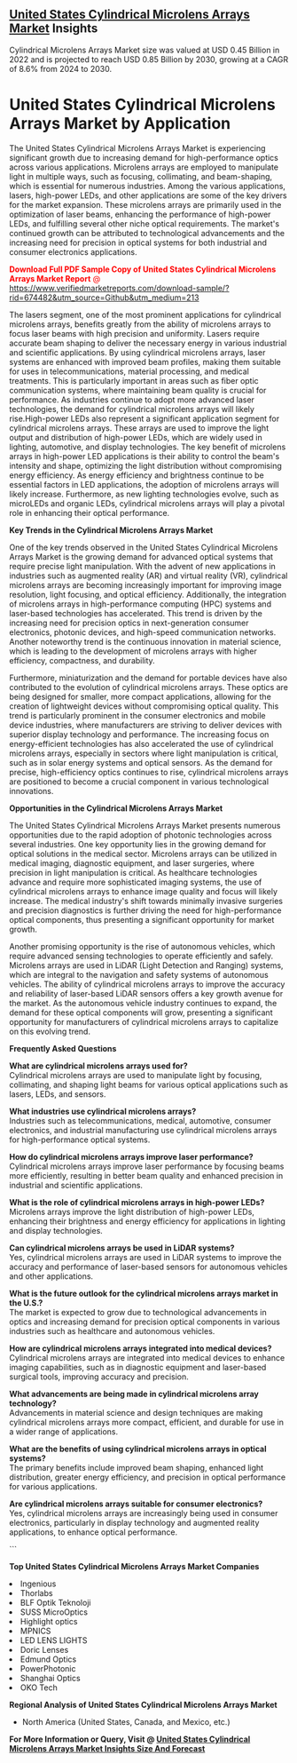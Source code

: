 <h2><a href="https://www.verifiedmarketreports.com/download-sample/?rid=674482&amp;utm_source=Github&amp;utm_medium=213" target="_blank">United States Cylindrical Microlens Arrays Market</a> Insights</h2><p>Cylindrical Microlens Arrays Market size was valued at USD 0.45 Billion in 2022 and is projected to reach USD 0.85 Billion by 2030, growing at a CAGR of 8.6% from 2024 to 2030.</p><p><h1>United States Cylindrical Microlens Arrays Market by Application</h1><p>The United States Cylindrical Microlens Arrays Market is experiencing significant growth due to increasing demand for high-performance optics across various applications. Microlens arrays are employed to manipulate light in multiple ways, such as focusing, collimating, and beam-shaping, which is essential for numerous industries. Among the various applications, lasers, high-power LEDs, and other applications are some of the key drivers for the market expansion. These microlens arrays are primarily used in the optimization of laser beams, enhancing the performance of high-power LEDs, and fulfilling several other niche optical requirements. The market's continued growth can be attributed to technological advancements and the increasing need for precision in optical systems for both industrial and consumer electronics applications. <p><span class=""><span style="color: #ff0000;"><strong>Download Full PDF Sample Copy of United States Cylindrical Microlens Arrays Market Report</strong> @ </span><a href="https://www.verifiedmarketreports.com/download-sample/?rid=674482&amp;utm_source=Github&amp;utm_medium=213" target="_blank">https://www.verifiedmarketreports.com/download-sample/?rid=674482&amp;utm_source=Github&amp;utm_medium=213</a></span></p>The lasers segment, one of the most prominent applications for cylindrical microlens arrays, benefits greatly from the ability of microlens arrays to focus laser beams with high precision and uniformity. Lasers require accurate beam shaping to deliver the necessary energy in various industrial and scientific applications. By using cylindrical microlens arrays, laser systems are enhanced with improved beam profiles, making them suitable for uses in telecommunications, material processing, and medical treatments. This is particularly important in areas such as fiber optic communication systems, where maintaining beam quality is crucial for performance. As industries continue to adopt more advanced laser technologies, the demand for cylindrical microlens arrays will likely rise.High-power LEDs also represent a significant application segment for cylindrical microlens arrays. These arrays are used to improve the light output and distribution of high-power LEDs, which are widely used in lighting, automotive, and display technologies. The key benefit of microlens arrays in high-power LED applications is their ability to control the beam's intensity and shape, optimizing the light distribution without compromising energy efficiency. As energy efficiency and brightness continue to be essential factors in LED applications, the adoption of microlens arrays will likely increase. Furthermore, as new lighting technologies evolve, such as microLEDs and organic LEDs, cylindrical microlens arrays will play a pivotal role in enhancing their optical performance.<p><b>Key Trends in the Cylindrical Microlens Arrays Market</b></p><p>One of the key trends observed in the United States Cylindrical Microlens Arrays Market is the growing demand for advanced optical systems that require precise light manipulation. With the advent of new applications in industries such as augmented reality (AR) and virtual reality (VR), cylindrical microlens arrays are becoming increasingly important for improving image resolution, light focusing, and optical efficiency. Additionally, the integration of microlens arrays in high-performance computing (HPC) systems and laser-based technologies has accelerated. This trend is driven by the increasing need for precision optics in next-generation consumer electronics, photonic devices, and high-speed communication networks. Another noteworthy trend is the continuous innovation in material science, which is leading to the development of microlens arrays with higher efficiency, compactness, and durability. <p>Furthermore, miniaturization and the demand for portable devices have also contributed to the evolution of cylindrical microlens arrays. These optics are being designed for smaller, more compact applications, allowing for the creation of lightweight devices without compromising optical quality. This trend is particularly prominent in the consumer electronics and mobile device industries, where manufacturers are striving to deliver devices with superior display technology and performance. The increasing focus on energy-efficient technologies has also accelerated the use of cylindrical microlens arrays, especially in sectors where light manipulation is critical, such as in solar energy systems and optical sensors. As the demand for precise, high-efficiency optics continues to rise, cylindrical microlens arrays are positioned to become a crucial component in various technological innovations.<p><b>Opportunities in the Cylindrical Microlens Arrays Market</b></p><p>The United States Cylindrical Microlens Arrays Market presents numerous opportunities due to the rapid adoption of photonic technologies across several industries. One key opportunity lies in the growing demand for optical solutions in the medical sector. Microlens arrays can be utilized in medical imaging, diagnostic equipment, and laser surgeries, where precision in light manipulation is critical. As healthcare technologies advance and require more sophisticated imaging systems, the use of cylindrical microlens arrays to enhance image quality and focus will likely increase. The medical industry's shift towards minimally invasive surgeries and precision diagnostics is further driving the need for high-performance optical components, thus presenting a significant opportunity for market growth.<p>Another promising opportunity is the rise of autonomous vehicles, which require advanced sensing technologies to operate efficiently and safely. Microlens arrays are used in LiDAR (Light Detection and Ranging) systems, which are integral to the navigation and safety systems of autonomous vehicles. The ability of cylindrical microlens arrays to improve the accuracy and reliability of laser-based LiDAR sensors offers a key growth avenue for the market. As the autonomous vehicle industry continues to expand, the demand for these optical components will grow, presenting a significant opportunity for manufacturers of cylindrical microlens arrays to capitalize on this evolving trend.<p><b>Frequently Asked Questions</b></p><p><b>What are cylindrical microlens arrays used for?</b><br> Cylindrical microlens arrays are used to manipulate light by focusing, collimating, and shaping light beams for various optical applications such as lasers, LEDs, and sensors.</p><p><b>What industries use cylindrical microlens arrays?</b><br> Industries such as telecommunications, medical, automotive, consumer electronics, and industrial manufacturing use cylindrical microlens arrays for high-performance optical systems.</p><p><b>How do cylindrical microlens arrays improve laser performance?</b><br> Cylindrical microlens arrays improve laser performance by focusing beams more efficiently, resulting in better beam quality and enhanced precision in industrial and scientific applications.</p><p><b>What is the role of cylindrical microlens arrays in high-power LEDs?</b><br> Microlens arrays improve the light distribution of high-power LEDs, enhancing their brightness and energy efficiency for applications in lighting and display technologies.</p><p><b>Can cylindrical microlens arrays be used in LiDAR systems?</b><br> Yes, cylindrical microlens arrays are used in LiDAR systems to improve the accuracy and performance of laser-based sensors for autonomous vehicles and other applications.</p><p><b>What is the future outlook for the cylindrical microlens arrays market in the U.S.?</b><br> The market is expected to grow due to technological advancements in optics and increasing demand for precision optical components in various industries such as healthcare and autonomous vehicles.</p><p><b>How are cylindrical microlens arrays integrated into medical devices?</b><br> Cylindrical microlens arrays are integrated into medical devices to enhance imaging capabilities, such as in diagnostic equipment and laser-based surgical tools, improving accuracy and precision.</p><p><b>What advancements are being made in cylindrical microlens array technology?</b><br> Advancements in material science and design techniques are making cylindrical microlens arrays more compact, efficient, and durable for use in a wider range of applications.</p><p><b>What are the benefits of using cylindrical microlens arrays in optical systems?</b><br> The primary benefits include improved beam shaping, enhanced light distribution, greater energy efficiency, and precision in optical performance for various applications.</p><p><b>Are cylindrical microlens arrays suitable for consumer electronics?</b><br> Yes, cylindrical microlens arrays are increasingly being used in consumer electronics, particularly in display technology and augmented reality applications, to enhance optical performance.</p>```</p><p><strong>Top United States Cylindrical Microlens Arrays Market Companies</strong></p><div data-test-id=""><p><li>Ingenious</li><li> Thorlabs</li><li> BLF Optik Teknoloji</li><li> SUSS MicroOptics</li><li> Highlight optics</li><li> MPNICS</li><li> LED LENS LIGHTS</li><li> Doric Lenses</li><li> Edmund Optics</li><li> PowerPhotonic</li><li> Shanghai Optics</li><li> OKO Tech</li></p><div><strong>Regional Analysis of&nbsp;United States Cylindrical Microlens Arrays Market</strong></div><ul><li dir="ltr"><p dir="ltr">North America&nbsp;(United States, Canada, and Mexico, etc.)</p></li></ul><p><strong>For More Information or Query, Visit @&nbsp;</strong><strong><a href="https://www.verifiedmarketreports.com/product/cylindrical-microlens-arrays-market/?utm_source=Github&amp;utm_medium=213" target="_blank">United States Cylindrical Microlens Arrays Market Insights Size And Forecast</a></strong></p></div>
